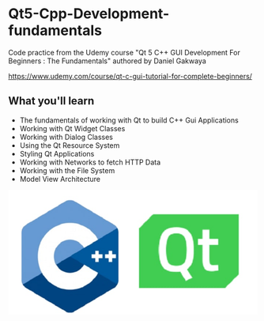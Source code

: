 # Qt5-Cpp-Development-fundamentals
Code practice from the Udemy course "Qt 5 C++ GUI Development For Beginners : The Fundamentals" authored by Daniel Gakwaya

https://www.udemy.com/course/qt-c-gui-tutorial-for-complete-beginners/


## What you'll learn
* The fundamentals of working with Qt to build C++ Gui Applications
* Working with Qt Widget Classes
* Working with Dialog Classes
* Using the Qt Resource System
* Styling Qt Applications
* Working with Networks to fetch HTTP Data
* Working with the File System
* Model View Architecture


![Technology](/cpp-qt.jpg)
